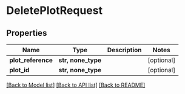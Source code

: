 # DeletePlotRequest


## Properties
Name | Type | Description | Notes
------------ | ------------- | ------------- | -------------
**plot_reference** | **str, none_type** |  | [optional] 
**plot_id** | **str, none_type** |  | [optional] 

[[Back to Model list]](../README.md#documentation-for-models) [[Back to API list]](../README.md#documentation-for-api-endpoints) [[Back to README]](../README.md)


